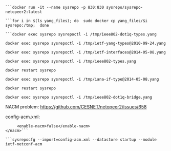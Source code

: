 ```docker run --network host --name yang-explore -it yang-explore:2 bash
```docker run -it --name sysrepo -p 830:830 sysrepo/sysrepo-netopeer2:latest

```for i in $(ls yang_files); do  sudo docker cp yang_files/$i  sysrepo:/tmp;  done

```docker exec sysrepo sysrepoctl -i /tmp/ieee802-dot1q-types.yang

docker exec sysrepo sysrepoctl -i /tmp/ietf-yang-types@2010-09-24.yang

docker exec sysrepo sysrepoctl -i /tmp/ietf-interfaces@2014-05-08.yang

docker exec sysrepo sysrepoctl -i /tmp/ieee802-types.yang

docker restart sysrepo

docker exec sysrepo sysrepoctl -i /tmp/iana-if-type@2014-05-08.yang

docker restart sysrepo

docker exec sysrepo sysrepoctl -i /tmp/ieee802-dot1q-bridge.yang
```

NACM problem:
https://github.com/CESNET/netopeer2/issues/658

config-acm.xml:
```<nacm xmlns="urn:ietf:params:xml:ns:yang:ietf-netconf-acm">
     <enable-nacm>false</enable-nacm>
</nacm>```

```sysrepocfg --import=config-acm.xml --datastore startup --module ietf-netconf-acm
